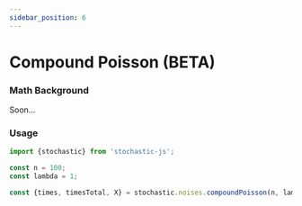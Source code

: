 ```yaml
---
sidebar_position: 6
---
```


# Compound Poisson (BETA)

### Math Background

Soon...

### Usage

```ts
import {stochastic} from 'stochastic-js';

const n = 100;
const lambda = 1;

const {times, timesTotal, X} = stochastic.noises.compoundPoisson(n, lambda);
```
